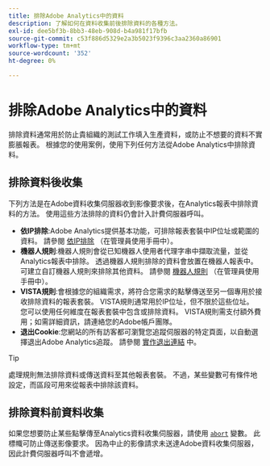 ```yaml
---
title: 排除Adobe Analytics中的資料
description: 了解如何在資料收集前後排除資料的各種方法。
exl-id: dee5bf3b-8bb3-48eb-908d-b4a981f17bfb
source-git-commit: c53f886d5329e2a3b5023f9396c3aa2360a86901
workflow-type: tm+mt
source-wordcount: '352'
ht-degree: 0%

---
```


# 排除Adobe Analytics中的資料

排除資料通常用於防止貴組織的測試工作填入生產資料，或防止不想要的資料不實膨脹報表。 根據您的使用案例，使用下列任何方法從Adobe Analytics中排除資料。

## 排除資料後收集

下列方法是在Adobe資料收集伺服器收到影像要求後，在Analytics報表中排除資料的方法。 使用這些方法排除的資料仍會計入計費伺服器呼叫。

* **依IP排除**:Adobe Analytics提供基本功能，可排除報表套裝中IP位址或範圍的資料。 請參閱 [依IP排除](/help/admin/admin/exclude-ip.md) （在管理員使用手冊中）。
* **機器人規則**:機器人規則會從已知機器人使用者代理字串中擷取流量，並從Analytics報表中排除。 透過機器人規則排除的資料會放置在機器人報表中。 可建立自訂機器人規則來排除其他資料。 請參閱 [機器人規則](/help/admin/admin/c-manage-report-suites/c-edit-report-suites/general/bot-removal/bot-rules.md) （在管理員使用手冊中）。
* **VISTA規則**:會根據您的組織需求，將符合您需求的點擊傳送至另一個專用於接收排除資料的報表套裝。 VISTA規則通常用於IP位址，但不限於這些位址。 您可以使用任何維度在報表套裝中包含或排除資料。 VISTA規則需支付額外費用；如需詳細資訊，請連絡您的Adobe帳戶團隊。
* **退出Cookie**:您網站的所有訪客都可瀏覽您追蹤伺服器的特定頁面，以自動選擇退出Adobe Analytics追蹤。 請參閱 [實作退出連結](/help/implement/js/opt-out.md) 中。

>[!TIP]
>
>處理規則無法排除資料或傳送資料至其他報表套裝。 不過，某些變數可有條件地設定，而區段可用來從報表中排除該資料。

## 排除資料前資料收集

如果您想要防止某些點擊傳至Analytics資料收集伺服器，請使用 [`abort`](/help/implement/vars/config-vars/abort.md) 變數。 此標幟可防止傳送影像要求。 因為中止的影像請求未送達Adobe資料收集伺服器，因此計費伺服器呼叫不會遞增。
